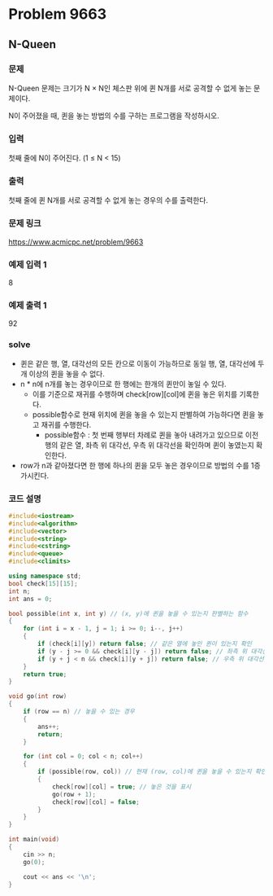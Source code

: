# Problem 9663

## N-Queen

### 문제
N-Queen 문제는 크기가 N × N인 체스판 위에 퀸 N개를 서로 공격할 수 없게 놓는 문제이다.

N이 주어졌을 때, 퀸을 놓는 방법의 수를 구하는 프로그램을 작성하시오.

### 입력
첫째 줄에 N이 주어진다. (1 ≤ N < 15)

### 출력
첫째 줄에 퀸 N개를 서로 공격할 수 없게 놓는 경우의 수를 출력한다.

### 문제 링크
<https://www.acmicpc.net/problem/9663>

### 예제 입력 1
8

### 예제 출력 1
92

### solve
- 퀸은 같은 행, 열, 대각선의 모든 칸으로 이동이 가능하므로 동일 행, 열, 대각선에 두 개 이상의 퀸을 놓을 수 없다.
- n * n에 n개를 놓는 경우이므로 한 행에는 한개의 퀸만이 놓일 수 있다.
	- 이를 기준으로 재귀를 수행하며 check[row][col]에 퀸을 놓은 위치를 기록한다.
	- possible함수로 현재 위치에  퀸을 놓을 수 있는지 판별하여 가능하다면 퀸을 놓고 재귀를 수행한다.
		- possible함수 : 첫 번째 행부터 차례로 퀸을 놓아 내려가고 있으므로 이전 행의 같은 열, 좌측 위 대각선, 우측 위 대각선을 확인하며 퀸이 놓였는지 확인한다.
- row가 n과 같아졌다면 한 행에 하나의 퀸을 모두 놓은 경우이므로 방법의 수를 1증가시킨다.


### 코드 설명
```C++
#include<iostream>
#include<algorithm>
#include<vector>
#include<string>
#include<cstring>
#include<queue>
#include<climits>

using namespace std;
bool check[15][15];
int n;
int ans = 0;

bool possible(int x, int y) // (x, y)에 퀸을 놓을 수 있는지 판별하는 함수
{
	for (int i = x - 1, j = 1; i >= 0; i--, j++)
	{
		if (check[i][y]) return false; // 같은 열에 놓인 퀸이 있는지 확인
		if (y - j >= 0 && check[i][y - j]) return false; // 좌측 위 대각선 확인
		if (y + j < n && check[i][y + j]) return false; // 우측 위 대각선 확인
	}
	return true;
}

void go(int row)
{
	if (row == n) // 놓을 수 있는 경우
	{
		ans++;
		return;
	}

	for (int col = 0; col < n; col++)
	{
		if (possible(row, col)) // 현재 (row, col)에 퀸을 놓을 수 있는지 확인
		{
			check[row][col] = true; // 놓은 것을 표시
			go(row + 1);
			check[row][col] = false;
		}
	}
}

int main(void)
{
	cin >> n;
	go(0);

	cout << ans << '\n';
}

```
